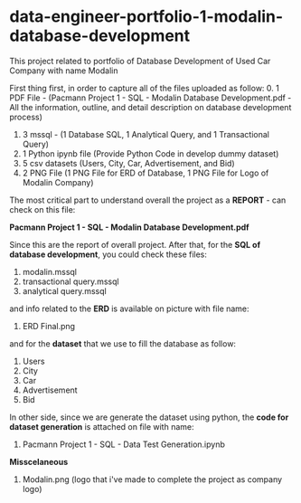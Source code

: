 # data-engineer-portfolio-1-modalin-database-development
This project related to portfolio of Database Development of Used Car Company with name Modalin

First thing first, in order to capture all of the files uploaded as follow:
0. 1 PDF File - (Pacmann Project 1 - SQL - Modalin Database Development.pdf - All the information, outline, and detail description on database development process)
1. 3 mssql - (1 Database SQL, 1 Analytical Query, and 1 Transactional Query)
2. 1 Python ipynb file (Provide Python Code in develop dummy dataset)
3. 5 csv datasets (Users, City, Car, Advertisement, and Bid)
4. 2 PNG File (1 PNG File for ERD of Database, 1  PNG File for Logo of Modalin Company)


The most critical part to understand overall the project as a **REPORT** - can check on this file:
 
**Pacmann Project 1 - SQL - Modalin Database Development.pdf**


Since this are the report of overall project.
After that, for the **SQL of database development**, you could check these files:
1. modalin.mssql
2. transactional query.mssql
3. analytical query.mssql


and info related to the **ERD** is available on picture with file name:
1. ERD Final.png


and for the **dataset** that we use to fill the database as follow:
1. Users
2. City
3. Car
4. Advertisement
5. Bid

In other side, since we are generate the dataset using python, the **code for dataset generation** is attached on file with name:
1. Pacmann Project 1 - SQL - Data Test Generation.ipynb

**Misscelaneous**
1. Modalin.png (logo that i've made to complete the project as company logo)

